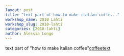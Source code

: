 ```yaml
---
layout: post
title: "text part of how to make italian coffe..."
workshop_name: 2010 Lahti
workshop_slug: 2010-lahti
categories: [2010-lahti]
author: Alessia Longo
---
```

text part of "how to make italian coffee"<a href='http://workshops.nodebox.net/2010/wp-content/uploads/coffeetext.pdf'>coffeetext</a>

